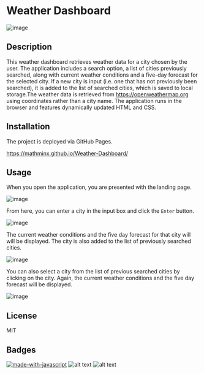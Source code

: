 # Weather Dashboard

![image](https://user-images.githubusercontent.com/122234007/233457486-a57ad5f2-be26-4ba8-ad00-a6dadd216081.png)


## Description

This weather dashboard retrieves weather data for a city chosen by the user. The application includes a search option, a list of cities previously searched, along with current weather conditions and a five-day forecast for the selected city. If a new city is input (i.e. one that has not previously been searched), it is added to the list of searched cities, which is saved to local storage.The weather data is retrieved from https://openweathermap.org using coordinates rather than a city name. The application runs in the browser and features dynamically updated HTML and CSS. 


## Installation

The project is deployed via GitHub Pages.

https://mathminx.github.io/Weather-Dashboard/


## Usage

When you open the application, you are presented with the landing page.

![image](https://user-images.githubusercontent.com/122234007/233457486-a57ad5f2-be26-4ba8-ad00-a6dadd216081.png)


From here, you can enter a city in the input box and click the `Enter` button. 

![image](https://user-images.githubusercontent.com/122234007/233457603-5d9e3ab1-10f6-4682-8ede-8bd9b6e1dd4f.png)


The current weather conditions and the five day forecast for that city will will be displayed. The city is also added to the list of previously searched cities.

![image](https://user-images.githubusercontent.com/122234007/233457934-1fdb39c2-9ade-459d-826a-357f24285358.png)


You can also select a city from the list of previous searched cities by clicking on the city.  Again, the current weather conditions and the five day forecast will be displayed. 

![image](https://user-images.githubusercontent.com/122234007/233463566-682f964a-b67d-4661-b178-af7c398a1681.png)


## License

MIT


## Badges

[![made-with-javascript](https://img.shields.io/badge/Made%20with-JavaScript-1f425f.svg)](https://www.javascript.com) ![alt text](https://img.shields.io/badge/HTML-239120?style=for-the-badge&logo=html5&logoColor=white) ![alt text]( https://img.shields.io/badge/CSS-239120?&style=for-the-badge&logo=css3&logoColor=white)


